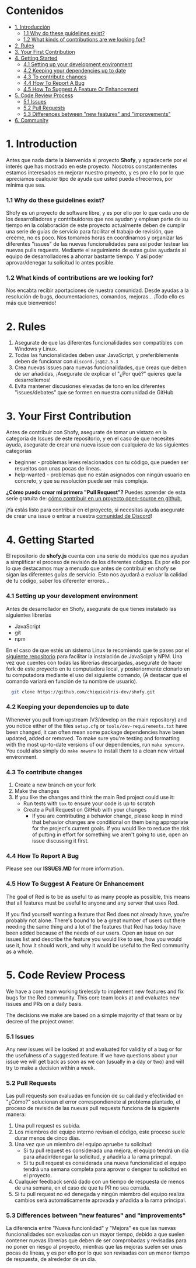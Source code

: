 # Contenidos

- [1. Introducción](#1-introduction)
  - [1.1 Why do these guidelines exist?](#11-why-do-these-guidelines-exist)
  - [1.2 What kinds of contributions are we looking for?](#12-what-kinds-of-contributions-are-we-looking-for)
- [2. Rules](#2-rules)
- [3. Your First Contribution](#3-your-first-contribution)
- [4. Getting Started](#4-getting-started)
  - [4.1 Setting up your development environment](#41-setting-up-your-development-environment)
  - [4.2 Keeping your dependencies up to date](#42-keeping-your-dependencies-up-to-date)
  - [4.3 To contribute changes](#43-to-contribute-changes)
  - [4.4 How To Report A Bug](#44-how-to-report-a-bug)
  - [4.5 How To Suggest A Feature Or Enhancement](#45-how-to-suggest-a-feature-or-enhancement)
- [5. Code Review Process](#5-code-review-process)
  - [5.1 Issues](#51-issues)
  - [5.2 Pull Requests](#52-pull-requests)
  - [5.3 Differences between "new features" and "improvements"](#53-differences-between-new-features-and-improvements)
- [6. Community](#6-community)

# 1. Introduction

Antes que nada darte la bienvenida al proyecto **Shofy**, y agradecerte por el interés que has mostrado en este proyecto. Nosotros constantementes estamos interesados en mejorar nuestro proyecto, y es pro ello por lo que apreciamos cualquier tipo de ayuda que usted pueda ofrecernos, por mínima que sea.

### 1.1 Why do these guidelines exist?

Shofy es un proyecto de software libre, y es por ello por lo que cada uno de los desarrolladores y contribuidores que nos ayudan y emplean parte de su tiempo en la colaboración de este proyecto actualmente deben de cumplir una serie de guías de servicio para facilitar el trabajo de revisión, que creeme, no es poco. Nos tomamos horas en coordinarnos y organizar las diferentes "issues" de las nuevas funcionalidades para así poder testear las nuevas pulls requests. Mediante el seguimiento de estas guías ayudarás al equipo de desarrolladores a ahorrar bastante tiempo. Y así poder aprovar/denegar tu solicitud lo antes posible.

### 1.2 What kinds of contributions are we looking for?

Nos encabta recibir aportaciones de nuestra comunidad. Desde ayudas a la resolución de bugs, documentaciones, comandos, mejoras... ¡Todo ello es más que bienvenido!

# 2. Rules

1. Asegurate de que las diferentes funcionalidades son compatibles con Windows y Linux.
2. Todas las funcionalidades deben usar JavaScript, y preferiblemente deben de funcionar con `discord.js@12.5.3`
3. Crea nuevas issues para nuevas funcionalidades, que creas que deben de ser añadidas, ¡Asegurate de explicar el "¿Por qué?" quieres que la desarrollemos!
4. Evita mantener discusiones elevadas de tono en los diferentes "issues/debates" que se formen en nuestra comunidad de GitHub

# 3. Your First Contribution

Antes de contribuir con Shofy, asegurate de tomar un vistazo en la categoría de Issues de este repositorio, y en el caso de que necesites ayuda, asegurate de crear una nueva issue con cualquiera de las siguientes categorías

- beginner - problemas leves relacionados con tu código, que pueden ser resueltos con unas pocas de líneas.
- help-wanted - problemas que no están asignados con ningún usuario en concreto, y que su resolución puede ser más compleja.

**¿Cómo puedo crear mi primera "Pull Request"?** Puedes aprender de esta serie gratuita de: [cómo contribuir en un proyecto open-source en github.](https://app.egghead.io/playlists/how-to-contribute-to-an-open-source-project-on-github)

¡Ya estás listo para contribuir en el proyecto, si necesitas ayuda asegurate de crear una issue o entrar a nuestra [comunidad de Discord](https://discord.gg/Chiqui)!

# 4. Getting Started

El repositorio de **shofy.js** cuenta con una serie de módulos que nos ayudan a simplificar el proceso de revisión de los diferentes códigos. Es por ello por lo que destacamos muy a menudo que antes de contribuir en shofy se sigan las diferentes guías de servicio. Esto nos ayudará a evaluar la calidad de tu código, saber los diferenter errores...

### 4.1 Setting up your development environment

Antes de desarrollador en Shofy, asegurate de que tienes instalado las siguientes librerías

- JavaScript
- git
- npm

En el caso de que estés un sistema Linux te recomiendo que te pases por el [siguiente repositorio](https://github.com/chiquicalris-dev/linux-node) para facilitar la instalación de JavaScipt y NPM.
Una vez que cuentes con todas las librerías descargadas, asegurate de hacer fork de este proyecto en tu computadora local, y posteriormente clonarlo en tu computadora mediante el uso del siguiente comando, (A destacar que el comando variará en función de tu nombre de usuario).

```bash
  git clone https://github.com/chiquicalris-dev/shofy.git
```

### 4.2 Keeping your dependencies up to date

Whenever you pull from upstream (V3/develop on the main repository) and you notice either of the files `setup.cfg` or `tools/dev-requirements.txt` have been changed, it can often mean some package dependencies have been updated, added or removed. To make sure you're testing and formatting with the most up-to-date versions of our dependencies, run `make syncenv`. You could also simply do `make newenv` to install them to a clean new virtual environment.

### 4.3 To contribute changes

1. Create a new branch on your fork
2. Make the changes
3. If you like the changes and think the main Red project could use it:
   - Run tests with `tox` to ensure your code is up to scratch
   - Create a Pull Request on GitHub with your changes
     - If you are contributing a behavior change, please keep in mind that behavior changes
       are conditional on them being appropriate for the project's current goals.
       If you would like to reduce the risk of putting in effort for something we aren't
       going to use, open an issue discussing it first.

### 4.4 How To Report A Bug

Please see our **ISSUES.MD** for more information.

### 4.5 How To Suggest A Feature Or Enhancement

The goal of Red is to be as useful to as many people as possible, this means that all features must be useful to anyone and any server that uses Red.

If you find yourself wanting a feature that Red does not already have, you're probably not alone. There's bound to be a great number of users out there needing the same thing and a lot of the features that Red has today have been added because of the needs of our users. Open an issue on our issues list and describe the feature you would like to see, how you would use it, how it should work, and why it would be useful to the Red community as a whole.

# 5. Code Review Process

We have a core team working tirelessly to implement new features and fix bugs for the Red community. This core team looks at and evaluates new issues and PRs on a daily basis.

The decisions we make are based on a simple majority of that team or by decree of the project owner.

### 5.1 Issues

Any new issues will be looked at and evaluated for validity of a bug or for the usefulness of a suggested feature. If we have questions about your issue we will get back as soon as we can (usually in a day or two) and will try to make a decision within a week.

### 5.2 Pull Requests

Las pull requests son evaluadas en función de su calidad y efectividad en "¿Cómo?" solucionan el error correspondienete al problema plantado, el proceso de revisión de las nuevas pull requests funciona de la siguiente manera:

1. Una pull request es subida.
2. Los miembros del equipo interno revisan el código, este proceso suele durar menos de cinco días.
3. Una vez que un miembro del equipo apruebe tu solicitud:
   - Si tu pull request es considerada una mejora, el equipo tendrá un día para añadir/denegar la solicitud, y añadirla a la rama princpal.
   - Si tu pull request es considerada una nueva funcionalidad el equipo tendrá una semana completa para aprovar o dengear tu solicitud en el proyecto.
4. Cualquier feedback serdá dado con un tiempo de respuesta de menos de una semana, en el caso de que tu PR no sea cerrada.
5. Si tu pull request no ed denegada y ningún miembro del equipo realiza cambios será automáticamente aprovada y añadida a la rama principal.

### 5.3 Differences between "new features" and "improvements"

La diferencia entre "Nueva funcionlidad" y "Mejora" es que las nuevas funcionalidades son evaluadas con un mayor tiempo, debido a que suelen contener nuevas librerías que deben de ser comprobadas y revisadas para no poner en riesgo al proyecto, mientras que las mejoras suelen ser unas pocas de líneas, y es por ello por lo que son revisadas con un menor tiempo de respuesta, de alrededor de un día.
